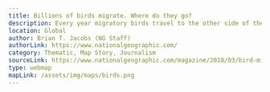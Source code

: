 ```yaml
---
title: Billions of birds migrate. Where do they go?
description: Every year migratory birds travel to the other side of the continent to spend the season abroad. With the advancements of technology it is possible to track birds on their impressive journey.
location: Global
author: Brian T. Jacobs (NG Staff)
authorLink: https://www.nationalgeographic.com/
category: Thematic, Map Story, Journalism
sourceLink: https://www.nationalgeographic.com/magazine/2018/03/bird-migration-interactive-maps/
type: webmap
mapLink: /assets/img/maps/birds.png
---
```


